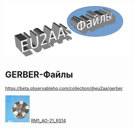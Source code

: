 ![Файлы](photo/E_Files.jpg)

# GERBER-Файлы

https://beta.observablehq.com/collection/@eu2aa/gerber

[![RM1_AO-21_RS14](photo/28.jpg)](http://eu2aa.qrz.ru/rm1.html) [ RM1_AO-21_RS14 ](http://eu2aa.qrz.ru/rm1.html)
